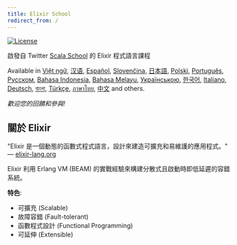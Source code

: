 ```yaml
---
title: Elixir School
redirect_from: /
---
```


[![License](//img.shields.io/badge/license-MIT-brightgreen.svg)](http://opensource.org/licenses/MIT)

啟發自 Twitter [Scala School](http://twitter.github.io/scala_school/) 的 Elixir 程式語言課程

Available in [Việt ngữ][vi], [汉语][cn], [Español][es], [Slovenčina][sk], [日本語][jp], [Polski][pl], [Português][pt], [Русском][ru], [Bahasa Indonesia][id], [Bahasa Melayu][my], [Українською][uk], [한국어][ko], [Italiano][it], [Deutsch][de], [বাংলা][bn], [Türkçe][tr], [ภาษาไทย][th], [中文][tw] and others.

  [cn]: /cn/
  [es]: /es/
  [it]: /it/
  [jp]: /jp/
  [ko]: /ko/
  [pl]: /pl/
  [pt]: /pt/
  [ru]: /ru/
  [sk]: /sk/
  [vi]: /vi/
  [id]: /id/
  [my]: /my/
  [uk]: /uk/
  [de]: /de/
  [bn]: /bn/
  [tr]: /tr/
  [th]: /th/
  [tw]: /tw/

_歡迎您的回饋和參與!_

## 關於 Elixir

"Elixir 是一個動態的函數式程式語言，設計來建造可擴充和易維護的應用程式。" — [elixir-lang.org](http://elixir-lang.org/)

Elixir 利用 Erlang VM (BEAM) 的實戰經驗來構建分散式且啟動時即低延遲的容錯系統。

__特色__:

+ 可擴充 (Scalable)
+ 故障容錯 (Fault-tolerant)
+ 函數程式設計 (Functional Programming)
+ 可延伸 (Extensible)